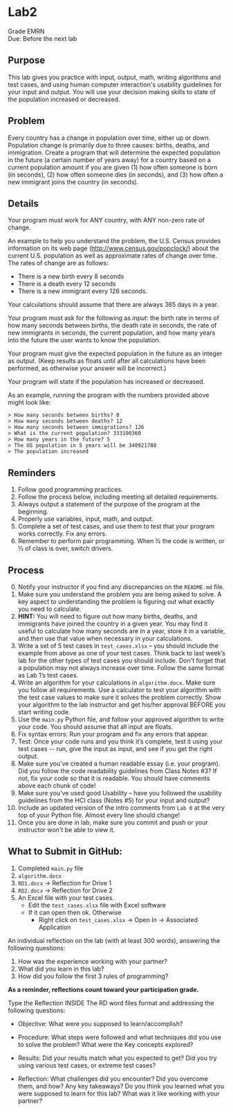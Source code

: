 # Lab2
Grade EMRN  
Due: Before the next lab

## Purpose 

This lab gives you practice with input, output, math, writing algorithms and test cases, and using human computer interaction's usability guidelines for your input and output. You will use your decision making skills to state of the population increased or decreased.

## Problem
Every country has a change in population over time, either up or down. Population change is primarily due to three causes: births, deaths, and immigration. Create a program that will determine the expected population in the future (a certain number of years away) for a country based on a current population amount if you are given (1) how often someone is born (in seconds), (2) how often someone dies (in seconds), and (3) how often a new immigrant joins the country (in seconds).

## Details
Your program must work for ANY country, with ANY non-zero rate of change.

An example to help you understand the problem, the U.S. Census provides information on its web page (http://www.census.gov/popclock/) about the current U.S. population as well as approximate rates of change over time. The rates of change are as follows:  
* There is a new birth every 8 seconds
* There is a death every 12 seconds
* There is a new immigrant every 126 seconds.

Your calculations should assume that there are always 365 days in a year.

Your program must ask for the following as *input*: the birth rate in terms of how many seconds between births, the death rate in seconds, the rate of new immigrants in seconds, the current population, and how many years into the future the user wants to know the population.

Your program must give the expected population in the future as an integer as output. (Keep results as floats until after all calculations have been performed, as otherwise your answer will be incorrect.)

Your program will state if the population has increased or decreased. 

As an example, running the program with the numbers provided above might look like:
```
> How many seconds between births? 8
> How many seconds between deaths? 12
> How many seconds between immigrations? 126
> What is the current population? 333100360
> How many years in the future? 5
> The US population in 5 years will be 340921788
> The population increased
```

## Reminders  

1. Follow good programming practices.
2. Follow the process below, including meeting all detailed requirements.
3. Always output a statement of the purpose of the program at the beginning.
4. Properly use variables, input, math, and output.
5. Complete a set of test cases, and use them to test that your program works correctly. Fix any errors.
6. Remember to perform pair programming. When ½ the code is written, or ½ of class is over, switch drivers.

## Process 
0.  Notify your instructor if you find any discrepancies on the `README.md` file.    
1.	Make sure you understand the problem you are being asked to solve. A key aspect to understanding the problem is figuring out what exactly you need to calculate.
2. **HINT:** You will need to figure out how many births, deaths, and immigrants have joined the country in a given year. You may find it useful to calculate how many seconds are in a year, store it in a variable, and then use that value when necessary in your calculations. 
3.	Write a set of 5 test cases in `test_cases.xlsx` – you should include the example from above as one of your test cases. Think back to last week’s lab for the other types of test cases you should include. Don't forget that a population may not always increase over time. Follow the same format as Lab 1’s test cases.
4.	Write an algorithm for your calculations in `algorithm.docx`. Make sure you follow all requirements. Use a calculator to test your algorithm with the test case values to make sure it solves the problem correctly. Show your algorithm to the lab instructor and get his/her approval BEFORE you start writing code.
5.	Use the `main.py` Python file, and follow your approved algorithm to write your code. You should assume that all input are floats.
6.	Fix syntax errors: Run your program and fix any errors that appear.
7.	Test: Once your code runs and you think it’s complete, test it using your test cases -- run, give the input as input, and see if you get the right output.
8.	Make sure you’ve created a human readable essay (i.e. your program). Did you follow the code readability guidelines from Class Notes #3? If not, fix your code so that it is readable. You should have comments above each chunk of code!
9.	Make sure you’ve used good Usability – have you followed the usability guidelines from the HCI class (Notes #5) for your input and output?
10.	Include an updated version of the intro comments from `Lab 0` at the very top of your Python file. Almost every line should change! 
11.	Once you are done in lab, make sure you commit and push or your instructor won't be able to view it.

## What to Submit in GitHub:

1. Completed `main.py` file  
2. `algorithm.docx`
3. `RD1.docx` -> Reflection for Drive 1
4. `RD2.docx` -> Reflection for Drive 2
5. An Excel file with your test cases.  
    - Edit the `test_cases.xlsx` file with Excel software 
    - If it can open then ok. Otherwise
      - Right click on `test_cases.xlsx` -> Open In -> Associated Application

An individual reflection on the lab (with at least 300 words), 
answering the following questions:
  1.  How was the experience working with your partner?   
  2.  What did you learn in this lab?   
  3.  How did you follow the first 3 rules of programming?   

**As a reminder, reflections count toward your participation grade.**

Type the Reflection INSIDE The RD word files format and addressing the following questions:

 - Objective:
   What were you supposed to learn/accomplish?

 - Procedure:
   What steps were followed and what techniques did you use to solve the problem?
   What were the Key concepts explored?

 - Results:
   Did your results match what you expected to get? Did you try using various test cases, or extreme test cases?
  
 - Reflection:
   What challenges did you encounter?
   Did you overcome them, and how?
   Any key takeaways?
   Do you think you learned what you were supposed to learn for this lab?
   What was it like working with your partner?